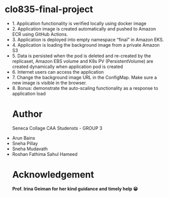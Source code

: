 # clo835-final-project



<ul>
<li>1.	Application functionality is verified locally using docker image </li>
<li>2.	Application image is created automatically and pushed to Amazon ECR using GitHub Actions. </li>
<li>3.	Application is deployed into empty namespace “final” in Amazon EKS.</li>
<li>4.	Application is loading the background image from a private Amazon S3</li>
<li>5.	Data is persisted when the pod is deleted and re-created by the replicaset, Amazon EBS volume and K8s PV (PersistentVolume) are created dynamically when application pod is created</li>
<li>6.	Internet users can access the application</li>
<li>7.	Change the background image URL in the ConfigMap. Make sure a new image is visible in the browser.</li>
<li>8.	Bonus: demonstrate the auto-scaling functionality as a response to application load</li>






 # Author
Seneca Collage CAA Studensts - GROUP 3
<li>Arun Bains </li>
<li>Sneha Pillay </li>
<li>Sneha Mudavath </li>
<li>Roshan Fathima Sahul Hameed </li>
 
# Acknowledgement
 
<b>Prof. Irina Geiman for her kind guidance and timely help  &#128512;</b>







